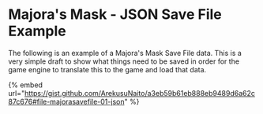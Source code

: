 # Majora's Mask - JSON Save File Example

The following is an example of a Majora's Mask Save File data. This is a very simple draft to show what things need to be saved in order for the game engine to translate this to the game and load that data.

{% embed url="https://gist.github.com/ArekusuNaito/a3eb59b61eb888eb9489d6a62c87c676#file-majorasavefile-01-json" %}
